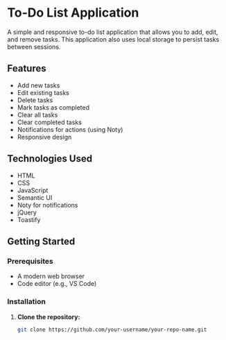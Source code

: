 # To-Do List Application

A simple and responsive to-do list application that allows you to add, edit, and remove tasks. This application also uses local storage to persist tasks between sessions.

## Features

- Add new tasks
- Edit existing tasks
- Delete tasks
- Mark tasks as completed
- Clear all tasks
- Clear completed tasks
- Notifications for actions (using Noty)
- Responsive design

## Technologies Used

- HTML
- CSS
- JavaScript
- Semantic UI
- Noty for notifications
- jQuery
- Toastify

## Getting Started

### Prerequisites

- A modern web browser
- Code editor (e.g., VS Code)

### Installation

1. **Clone the repository:**
   ```bash
   git clone https://github.com/your-username/your-repo-name.git
